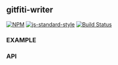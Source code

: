 gitfiti-writer
----------------

[![NPM](https://nodei.co/npm/gitfiti-writer.png)](https://nodei.co/npm/gitfiti-writer/)
[![js-standard-style](https://img.shields.io/badge/code%20style-standard-brightgreen.svg?style=flat)](https://github.com/feross/standard)
[![Build Status](https://secure.travis-ci.org/YR_TRAVIS_USER_NAME/gitfiti-writer.png)](http://travis-ci.org/YR_TRAVIS_USER_NAME/gitfiti-writer)

### EXAMPLE

### API
